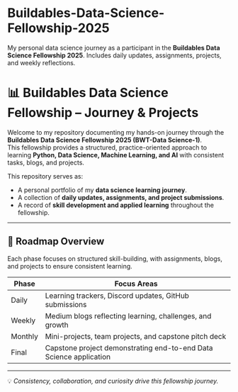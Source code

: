 # Buildables-Data-Science-Fellowship-2025
 My personal data science journey as a participant in the **Buildables Data Science Fellowship 2025**. Includes daily updates, assignments, projects, and weekly reflections.

# 📊 Buildables Data Science Fellowship – Journey & Projects  

Welcome to my repository documenting my hands-on journey through the **Buildables Data Science Fellowship 2025 (BWT-Data Science-1)**.  
This fellowship provides a structured, practice-oriented approach to learning **Python, Data Science, Machine Learning, and AI** with consistent tasks, blogs, and projects.  

This repository serves as:  
- A personal portfolio of my **data science learning journey**.  
- A collection of **daily updates, assignments, and project submissions**.  
- A record of **skill development and applied learning** throughout the fellowship.  

---

## 📅 Roadmap Overview  

Each phase focuses on structured skill-building, with assignments, blogs, and projects to ensure consistent learning.  

| Phase | Focus Areas                                                                 |
|-------|------------------------------------------------------------------------------|
| Daily | Learning trackers, Discord updates, GitHub submissions                      |
| Weekly| Medium blogs reflecting learning, challenges, and growth                    |
| Monthly | Mini-projects, team projects, and capstone pitch deck                     |
| Final | Capstone project demonstrating end-to-end Data Science application          |

---

💡 *Consistency, collaboration, and curiosity drive this fellowship journey.*
